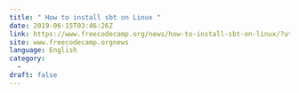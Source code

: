 ```yaml
---
title: " How to install sbt on Linux "
date: 2019-06-15T03:46:26Z
link: https://www.freecodecamp.org/news/how-to-install-sbt-on-linux/?utm_medium=RSS&utm_source=news.12bit.vn
site: www.freecodecamp.orgnews
language: English
category:
  -   
draft: false
---
```

